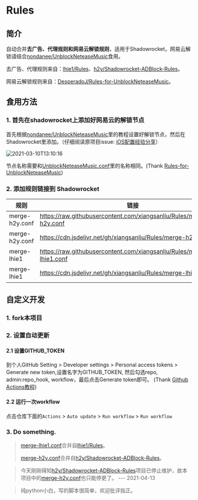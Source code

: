 # Rules

## 简介

自动合并**去广告、代理规则和网易云解锁规则**，适用于Shadowrocket，网易云解锁请结合[nondanee/UnblockNeteaseMusic](https://github.com/nondanee/UnblockNeteaseMusic)食用。

去广告、代理规则来自：[lhie1/Rules](https://github.com/lhie1/Rules)、[h2y/Shadowrocket-ADBlock-Rules](https://github.com/h2y/Shadowrocket-ADBlock-Rules)。

网易云解锁规则来自：[DesperadoJ/Rules-for-UnblockNeteaseMusic](https://github.com/DesperadoJ/Rules-for-UnblockNeteaseMusic)。

## 食用方法

### 1. 首先在shadowrocket上添加好网易云的解锁节点

首先根据[nondanee/UnblockNeteaseMusic](https://github.com/nondanee/UnblockNeteaseMusic)里的教程设置好解锁节点，然后在Shadowrocket里添加。（仔细阅读原项目issue: [iOS配置经验分享](https://github.com/nondanee/UnblockNeteaseMusic/issues/368)）

![2021-03-10T13:10:16](https://cdn.jsdelivr.net/gh/xiangsanliu/images@master/uPic/2021-03-10T13:10:16.jpeg)

节点名称需要和[UnblockNeteaseMusic.conf](UnblockNeteaseMusic.conf)里的名称相同。(Thank [Rules-for-UnblockNeteaseMusic](https://github.com/DesperadoJ/Rules-for-UnblockNeteaseMusic))

### 2. 添加规则链接到 Shadowrocket

| 规则           | 链接                                                                      | 备注       |
| -------------- | ------------------------------------------------------------------------- | ---------- |
| merge-h2y.conf | https://raw.githubusercontent.com/xiangsanliu/Rules/main/merge-h2y.conf   | github raw |
| merge-h2y.conf | https://cdn.jsdelivr.net/gh/xiangsanliu/Rules/merge-h2y.conf              | cdn 加速   |
| merge-lhie1    | https://raw.githubusercontent.com/xiangsanliu/Rules/main/merge-lhie1.conf | github raw |
| merge-lhie1    | https://cdn.jsdelivr.net/gh/xiangsanliu/Rules/merge-lhie1.conf            | cdn 加速   |

## 自定义开发

### 1. fork本项目

### 2. 设置自动更新

#### 2.1 设置GITHUB_TOKEN
到个人GitHub Setting > Developer settings > Personal access tokens > Generate new token,设置名字为GITHUB_TOKEN, 然后勾选repo, admin:repo_hook, workflow，最后点击Generate token即可。 (Thank [Github Actions教程](https://cloud.tencent.com/developer/article/1643440))

#### 2.2 运行一次workflow

点击仓库下面的`Actions` > `Auto update` > `Run workflow` > `Run workflow`

### 3. Do something.


> [merge-lhie1.conf](merge-lhie1.conf)合并自[lhie1/Rules](https://github.com/lhie1/Rules)。
> 
> [merge-h2y.conf](merge-h2y.conf)合并自[h2y/Shadowrocket-ADBlock-Rules](https://github.com/h2y/Shadowrocket-ADBlock-Rules)。

> 今天刚刚得知[h2y/Shadowrocket-ADBlock-Rules](https://github.com/h2y/Shadowrocket-ADBlock-Rules)项目已停止维护，故本项目中的[merge-h2y.conf](merge-h2y.conf)也只能停更了。 
>   --- 2021-04-13

> 纯python小白，写的脚本很简单，欢迎批评指正。

